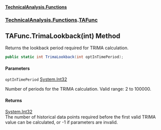 #### [TechnicalAnalysis\.Functions](Atypical.TechnicalAnalysis.Functions.md 'Atypical\.TechnicalAnalysis\.Functions')
### [TechnicalAnalysis\.Functions](Atypical.TechnicalAnalysis.Functions.md#TechnicalAnalysis.Functions 'TechnicalAnalysis\.Functions').[TAFunc](TAFunc.md 'TechnicalAnalysis\.Functions\.TAFunc')

## TAFunc\.TrimaLookback\(int\) Method

Returns the lookback period required for TRIMA calculation\.

```csharp
public static int TrimaLookback(int optInTimePeriod);
```
#### Parameters

<a name='TechnicalAnalysis.Functions.TAFunc.TrimaLookback(int).optInTimePeriod'></a>

`optInTimePeriod` [System\.Int32](https://docs.microsoft.com/en-us/dotnet/api/System.Int32 'System\.Int32')

Number of periods for the TRIMA calculation\. Valid range: 2 to 100000\.

#### Returns
[System\.Int32](https://docs.microsoft.com/en-us/dotnet/api/System.Int32 'System\.Int32')  
The number of historical data points required before the first valid TRIMA value can be calculated, or \-1 if parameters are invalid\.